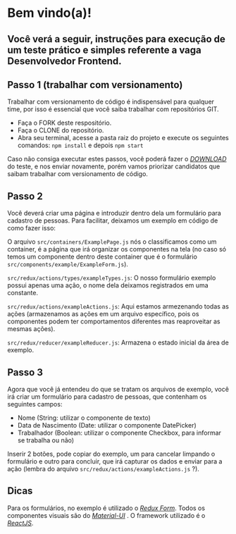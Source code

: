 Bem vindo(a)!
===================


Você verá a seguir, instruções para execução de um teste prático e simples referente a vaga **Desenvolvedor Frontend**. 
----------


Passo 1 (trabalhar com versionamento)
-------------
Trabalhar com versionamento de código é indispensável para qualquer time, por isso é essencial que você saiba trabalhar com repositórios GIT.
- Faça o FORK deste respositório.
- Faça o CLONE do repositório.
- Abra seu terminal, acesse a pasta raiz do projeto e execute os seguintes comandos: ``` npm install ``` e depois ``` npm start ```

Caso não consiga executar estes passos, você poderá fazer o *[DOWNLOAD](http://107.170.204.35/public/msit-frontend-test.zip)* do teste, e nos enviar novamente, porém vamos priorizar candidatos que saibam trabalhar com versionamento de código.

Passo 2
-------------
  Você deverá criar uma página e introduzir dentro dela um formulário para cadastro de pessoas. Para facilitar, deixamos um exemplo em código de como fazer isso:

  O arquivo ``` src/containers/ExamplePage.js ``` nós o classificamos como um container, é a página que irá organizar os componentes na tela (no caso só temos um componente dentro deste container que é o formulário ``` src/components/example/ExampleForm.js ```). 

  ```src/redux/actions/types/exampleTypes.js```: O nosso formulário exemplo possui apenas uma ação, o nome dela deixamos registrados em uma constante.

```src/redux/actions/exampleActions.js```: Aqui estamos armezenando todas as ações (armazenamos as ações em um arquivo específico, pois os componentes podem ter comportamentos diferentes mas reaproveitar as mesmas ações).

```src/redux/reducer/exampleReducer.js```: Armazena o estado inicial da área de exemplo.

Passo 3
-------------
 Agora que você já entendeu do que se tratam os arquivos de exemplo, você irá criar um formulário para cadastro de pessoas, que contenham os seguintes campos:

- Nome (String: utilizar o componente de texto)
- Data de Nascimento (Date: utilizar o componente DatePicker)
- Trabalhador (Boolean: utilizar o componente Checkbox, para informar se trabalha ou não)

Inserir 2 botões, pode copiar do exemplo, um para cancelar limpando o formulário e outro para concluir, que irá capturar os dados e enviar para a ação (lembra do arquivo ```src/redux/actions/exampleActions.js``` ?).

Dicas
-------------
Para os formulários, no exemplo é utilizado o *[Redux Form](http://redux-form.com/)*. 
Todos os componentes visuais são do *[Material-UI](http://www.material-ui.com/#/components/app-bar)* . 
O framework utilizado é o *[ReactJS](https://facebook.github.io/react/)*.
